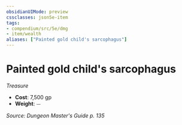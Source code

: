 ```yaml
---
obsidianUIMode: preview
cssclasses: json5e-item
tags:
- compendium/src/5e/dmg
- item/wealth
aliases: ["Painted gold child's sarcophagus"]
---
```

# Painted gold child's sarcophagus
*Treasure*  

- **Cost**: 7,500 gp
- **Weight**: ⏤

*Source: Dungeon Master's Guide p. 135*